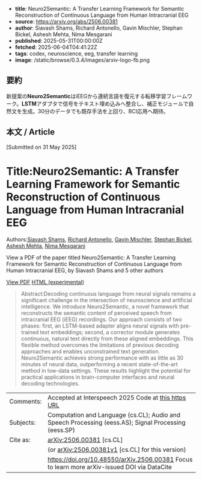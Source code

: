 <!-- metadata -->
- **title**: Neuro2Semantic: A Transfer Learning Framework for Semantic Reconstruction of Continuous Language from Human Intracranial EEG
- **source**: https://arxiv.org/abs/2506.00381
- **author**: Siavash Shams, Richard Antonello, Gavin Mischler, Stephan Bickel, Ashesh Mehta, Nima Mesgarani
- **published**: 2025-05-31T00:00:00Z
- **fetched**: 2025-06-04T04:41:22Z
- **tags**: codex, neuroscience, eeg, transfer learning
- **image**: /static/browse/0.3.4/images/arxiv-logo-fb.png

## 要約
新提案の**Neuro2Semantic**はiEEGから連続言語を復元する転移学習フレームワーク。**LSTM**アダプタで信号をテキスト埋め込みへ整合し、補正モジュールで自然文を生成。30分のデータでも既存手法を上回り、BCI応用へ期待。

## 本文 / Article

[Submitted on 31 May 2025]

Title:Neuro2Semantic: A Transfer Learning Framework for Semantic Reconstruction of Continuous Language from Human Intracranial EEG
==================================================================================================================================

Authors:[Siavash Shams](https://arxiv.org/search/cs?searchtype=author&query=Shams,+S), [Richard Antonello](https://arxiv.org/search/cs?searchtype=author&query=Antonello,+R), [Gavin Mischler](https://arxiv.org/search/cs?searchtype=author&query=Mischler,+G), [Stephan Bickel](https://arxiv.org/search/cs?searchtype=author&query=Bickel,+S), [Ashesh Mehta](https://arxiv.org/search/cs?searchtype=author&query=Mehta,+A), [Nima Mesgarani](https://arxiv.org/search/cs?searchtype=author&query=Mesgarani,+N)

View a PDF of the paper titled Neuro2Semantic: A Transfer Learning Framework for Semantic Reconstruction of Continuous Language from Human Intracranial EEG, by Siavash Shams and 5 other authors

[View PDF](/pdf/2506.00381)
[HTML (experimental)](https://arxiv.org/html/2506.00381v1)
> Abstract:Decoding continuous language from neural signals remains a significant challenge in the intersection of neuroscience and artificial intelligence. We introduce Neuro2Semantic, a novel framework that reconstructs the semantic content of perceived speech from intracranial EEG (iEEG) recordings. Our approach consists of two phases: first, an LSTM-based adapter aligns neural signals with pre-trained text embeddings; second, a corrector module generates continuous, natural text directly from these aligned embeddings. This flexible method overcomes the limitations of previous decoding approaches and enables unconstrained text generation. Neuro2Semantic achieves strong performance with as little as 30 minutes of neural data, outperforming a recent state-of-the-art method in low-data settings. These results highlight the potential for practical applications in brain-computer interfaces and neural decoding technologies.

|  |  |
| --- | --- |
| Comments: | Accepted at Interspeech 2025 Code at [this https URL](https://github.com/SiavashShams/neuro2semantic) |
| Subjects: | Computation and Language (cs.CL); Audio and Speech Processing (eess.AS); Signal Processing (eess.SP) |
| Cite as: | [arXiv:2506.00381](https://arxiv.org/abs/2506.00381) [cs.CL] |
|  | (or  [arXiv:2506.00381v1](https://arxiv.org/abs/2506.00381v1) [cs.CL] for this version) |
|  | <https://doi.org/10.48550/arXiv.2506.00381> Focus to learn more  arXiv-issued DOI via DataCite |
